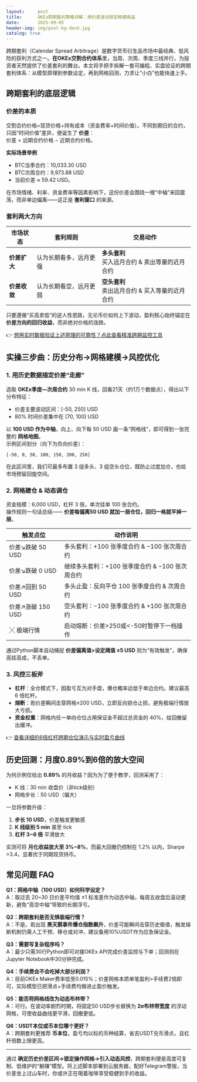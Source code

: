 ```yaml
---
layout:     post
title:      OKEx跨期套利策略详解：用价差波动锁定稳健收益
date:       2025-09-05
header-img: img/post-bg-desk.jpg
catalog: true
---
```


跨期套利（Calendar Spread Arbitrage）是数字货币衍生品市场中最经典、低风险的获利方式之一。**在OKEx交割合约体系**里，当周、次周、季度三线并行，为投资者天然提供了价差套利的舞台。本文将手把手拆解一套可编程、实盘验证的跨期套利体系：从模型原理到参数设定，再到网格回测，力求让“小白”也能快速上手。

## 跨期套利的底层逻辑

### 价差的本质
交割合约价格=现货价格+持有成本（资金费率+时间价值）。不同到期日的合约，只因“时间价值”差异，便诞生了 **价差**：  
价差 = 远期合约价格 − 近期合约价格。

**实际场景举例**  
- BTC当季合约：10,033.30 USD  
- BTC次周合约：9,973.88 USD  
- 当前价差 ≈ 59.42 USD。

在市场情绪、利率、资金费率等因素影响下，这份价差会围绕一根“中轴”来回震荡，而非单边偏离——这正是 **套利窗口** 的来源。

### 套利两大方向
| 市场状态 | 套利规则 | 交易动作 |
| --- | --- | --- |
| **价差扩大** | 认为长期看多，远月更强 | **多头套利**<br>买入远月合约 & 卖出等量的近月合约 |
| **价差收敛** | 认为长期看空，远月更弱 | **空头套利**<br>卖出远月合约 & 买入等量的近月合约 |

只要遵循“买高卖低”的逆人性思路，无论币价如何上下波动，盈利核心始终锚定在 **价差方向的回归收益**，而非绝对价格的涨跌。

👉 [想用实时数据验证上述原理的可靠性？点此查看精准跨期监控工具](https://okxdog.com/)

## 实操三步曲：历史分布→网格建模→风控优化

### 1. 用历史数据描定价差“走廊”
选取 **OKEx季度—次周合约** 30 min K 线，回看21天（约1万个数据点），得出以下分布特征：  
- 价差主要波动区间：[-50, 250] USD  
- 80% 时间价差集中在 [70, 100] USD  

以 **100 USD 作为中轴**，向上、向下每 50 USD 画一条“网格线”，即可得到一张完整的 **网格地图**。  
示例区间划分（向下为负向价差）：  
```
[-50, 0, 50, 100, 150, 200, 250]
```
在此区间里，我们可最多布置 3 组多头、3 组空头仓位，既防止过度加仓，也给市场预留回旋空间。

### 2. 网格建仓 & 动态调仓
资金规模：6,000 USD，杠杆 3 倍，单次挂单 100 张合约。  
操作规则一句话总结—— **价差每偏离50 USD 就加一层仓位，回归一格就平掉一层**。

| 触发点位 | 动作说明 |
| --- | --- |
| 价差↘跌破 50 USD | 多头套利：+100 张季度合约 & −100 张次周合约 |
| 价差↘跌破 0 USD | 继续多头套利：+100 张季度合约 & −100 张次周合约 |
| 价差↗回到 50 USD | 多头止盈：反向平仓 100 张季度合约 & 次周合约 |
| 价差↗涨破 150 USD | 空头套利：−100 张季度合约 & +100 张次周合约 |
| ╳ 极端行情 | 启动熔断：价差>250或<-50时暂停下一档操作 |

通过Python脚本自动捕捉 **价差偏离值>设定阈值 ±5 USD** 则为“有效触发”，确保高挂高成，不丢单。

### 3. 风控三板斧
- **杠杆**：全仓模式下，因盈亏互为对手盘，爆仓概率远低于单边合约。建议最高 6 倍杠杆。  
- **熔断**：若价差瞬间击穿网格±200 USD，立即反向锁仓止损，避免极端行情放大亏损。  
- **资金权重**：网格内任一单向仓位占用保证金不超过总资金的 40%，给回撤留出缓冲。

👉 [查看详细的6倍杠杆跨期仓位演示与实时盈亏曲线](https://okxdog.com/)

## 历史回测：月度0.89%到6倍的放大空间

为何示例仅给出 **0.89%** 的月收益？因为为了便于教学，回测采用了：  
- K 线：30 min 收盘价（非tick级别）  
- 网格步长：50 USD（偏大）  

一旦将参数升级：  
1. **步长 10 USD**，价差触发更敏感  
2. **K 线级别 5 min** 甚至 tick  
3. **杠杆 3~6 倍** 平滑放大  

实测可将 **月化收益放大至 3%~8%**，而最大回撤仍控制在 1.2% 以内，Sharpe >3.4，显著优于同期现货持币。

## 常见问题 FAQ

**Q1：网格中轴（100 USD）如何科学设定？**  
A：取过去 20~30 日价差平均值 ±1 标准差作为动态中轴，每周五收盘后滚动更新，避免“高空中轴”导致的长期浮亏。

**Q2：跨期套利是否无惧极端行情？**  
A：不是。若出现 **黑天鹅事件爆仓指数飙升**，价差可能瞬间击穿历史极值，触发熔断机制仍需人工干预、移仓或对冲，建议备用10%USDT作为应急保证金。

**Q3：需要写复杂程序吗？**  
A：最少只需30行Python即可对接OKEx API完成价差监控与下单；回测则在Jupyter Notebook中30分钟完成。

**Q4：手续费会不会吃掉大部分利润？**  
A：目前OKEx Maker费率低至0.015%；价差网格本质单笔盈利>手续费2倍即可，实际模型已把滑点+手续费均做进止盈价触发。

**Q5：能否将网格线改为动态布林带？**  
A：可行。在波动率剧烈时期，将固定50 USD步长替换为 **2σ布林带宽度** 的浮动网格，可使收益曲线更平滑，回撤更低。

**Q6：USDT本位或币本位哪个更好？**  
A：跨期套利更推荐 **币本位**，盈亏均以标的币种结算，省去USDT兑币滑点，且杠杆倍数上限更高。

---

通过 **确定历史价差区间→锁定操作网格→引入动态风控**，跨期套利便是高度可复制、低维护的“躺赚”模型。将上述脚本部署到云服务器，配好Telegram警报，当价差坐上过山车时，你或许正在喝着咖啡享受稳健到手的收益。